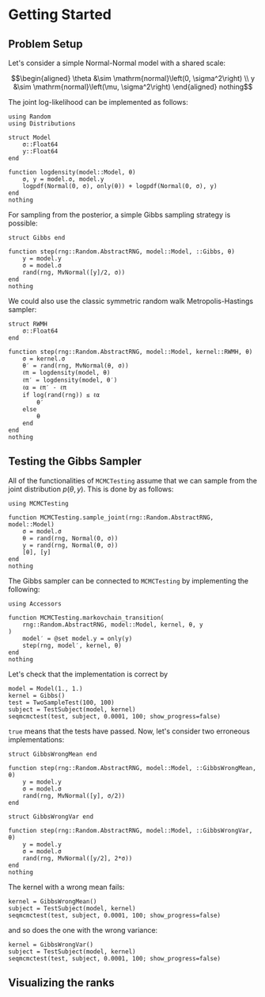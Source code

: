 
# Getting Started

## Problem Setup
Let's consider a simple Normal-Normal model with a shared scale:
```math
\begin{aligned}
\theta &\sim \mathrm{normal}\left(0,   \sigma^2\right) \\
y      &\sim \mathrm{normal}\left(\mu, \sigma^2\right)
\end{aligned}
nothing
```

The joint log-likelihood can be implemented as follows:
```@example started
using Random
using Distributions

struct Model
    σ::Float64
    y::Float64
end

function logdensity(model::Model, θ)
    σ, y = model.σ, model.y
    logpdf(Normal(0, σ), only(θ)) + logpdf(Normal(0, σ), y)
end
nothing
```
For sampling from the posterior, a simple Gibbs sampling strategy is possible:
```@example started
struct Gibbs end

function step(rng::Random.AbstractRNG, model::Model, ::Gibbs, θ)
    y = model.y
    σ = model.σ
    rand(rng, MvNormal([y]/2, σ))
end
nothing
```
We could also use the classic symmetric random walk Metropolis-Hastings sampler:
```@example started
struct RWMH
    σ::Float64
end

function step(rng::Random.AbstractRNG, model::Model, kernel::RWMH, θ)
    σ = kernel.σ
    θ′ = rand(rng, MvNormal(θ, σ))
    ℓπ = logdensity(model, θ)
    ℓπ′ = logdensity(model, θ′)
    ℓα = ℓπ′ - ℓπ
    if log(rand(rng)) ≤ ℓα
        θ′
    else
        θ
    end
end
nothing
```

## Testing the Gibbs Sampler
All of the functionalities of `MCMCTesting` assume that we can sample from the joint distribution $p(\theta, y)$.
This is done by as follows:
```@example started
using MCMCTesting

function MCMCTesting.sample_joint(rng::Random.AbstractRNG, model::Model)
    σ = model.σ
    θ = rand(rng, Normal(0, σ))
    y = rand(rng, Normal(θ, σ))
    [θ], [y]
end
nothing
```

The Gibbs sampler can be connected to `MCMCTesting` by implementing the following:

```@example started
using Accessors

function MCMCTesting.markovchain_transition(
    rng::Random.AbstractRNG, model::Model, kernel, θ, y
)
    model′ = @set model.y = only(y)
    step(rng, model′, kernel, θ)
end
nothing
```
Let's check that the implementation is correct by 

```@example started
model = Model(1., 1.)
kernel = Gibbs()
test = TwoSampleTest(100, 100)
subject = TestSubject(model, kernel)
seqmcmctest(test, subject, 0.0001, 100; show_progress=false)
```
`true` means that the tests have passed.
Now, let's consider two erroneous implementations:

```@example started
struct GibbsWrongMean end

function step(rng::Random.AbstractRNG, model::Model, ::GibbsWrongMean, θ)
    y = model.y
    σ = model.σ
    rand(rng, MvNormal([y], σ/2))
end

struct GibbsWrongVar end

function step(rng::Random.AbstractRNG, model::Model, ::GibbsWrongVar, θ)
    y = model.y
    σ = model.σ
    rand(rng, MvNormal([y/2], 2*σ))
end
nothing
```
The kernel with a wrong mean fails:
```@example started
kernel = GibbsWrongMean()
subject = TestSubject(model, kernel)
seqmcmctest(test, subject, 0.0001, 100; show_progress=false)
```
and so does the one with the wrong variance:
```@example started
kernel = GibbsWrongVar()
subject = TestSubject(model, kernel)
seqmcmctest(test, subject, 0.0001, 100; show_progress=false)
```

## Visualizing the ranks
